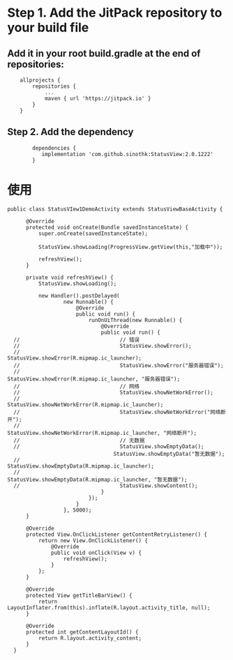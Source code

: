  
# Step 1. Add the JitPack repository to your build file

   ## Add it in your root build.gradle at the end of repositories:

        allprojects {
            repositories {
                ...
                maven { url 'https://jitpack.io' }
            }
        }
   ## Step 2. Add the dependency

        	dependencies {
	           implementation 'com.github.sinothk:StatusView:2.0.1222'
	        }

 
# 使用
    public class StatusVIew1DemoActivity extends StatusViewBaseActivity {

          @Override
          protected void onCreate(Bundle savedInstanceState) {
              super.onCreate(savedInstanceState);

              StatusView.showLoading(ProgressView.getView(this,"加载中"));

              refreshView();
          }

          private void refreshView() {
              StatusView.showLoading();

              new Handler().postDelayed(
                      new Runnable() {
                          @Override
                          public void run() {
                              runOnUiThread(new Runnable() {
                                  @Override
                                  public void run() {
      //                                // 错误
      //                                StatusView.showError();
      //                                StatusView.showError(R.mipmap.ic_launcher);
      //                                StatusView.showError("服务器错误");
      //                                StatusView.showError(R.mipmap.ic_launcher, "服务器错误");
      //                                // 网络
      //                                StatusView.showNetWorkError();
      //                                StatusView.showNetWorkError(R.mipmap.ic_launcher);
      //                                StatusView.showNetWorkError("网络断开");
      //                                StatusView.showNetWorkError(R.mipmap.ic_launcher, "网络断开");
      //                                // 无数据
      //                                StatusView.showEmptyData();
                                      StatusView.showEmptyData("暂无数据");
      //                                StatusView.showEmptyData(R.mipmap.ic_launcher);
      //                                StatusView.showEmptyData(R.mipmap.ic_launcher, "暂无数据");
      //                                StatusView.showContent();
                                  }
                              });
                          }
                      }, 5000);
          }

          @Override
          protected View.OnClickListener getContentRetryListener() {
              return new View.OnClickListener() {
                  @Override
                  public void onClick(View v) {
                      refreshView();
                  }
              };
          }

          @Override
          protected View getTitleBarView() {
              return LayoutInflater.from(this).inflate(R.layout.activity_title, null);
          }

          @Override
          protected int getContentLayoutId() {
              return R.layout.activity_content;
          }
      }
